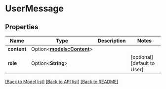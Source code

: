 # UserMessage

## Properties

Name | Type | Description | Notes
------------ | ------------- | ------------- | -------------
**content** | Option<[**models::Content**](Content.md)> |  | 
**role** | Option<**String**> |  | [optional][default to User]

[[Back to Model list]](../README.md#documentation-for-models) [[Back to API list]](../README.md#documentation-for-api-endpoints) [[Back to README]](../README.md)



